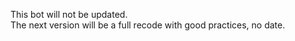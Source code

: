 This bot will not be updated. <br>
The next version will be a full recode with good practices, no date.
